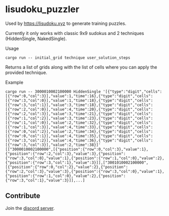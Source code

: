 # lisudoku_puzzler

Used by https://lisudoku.xyz to generate training puzzles.

Currently it only works with classic 9x9 sudokus and 2 techniques (HiddenSingle, NakedSingle).

Usage
```
cargo run -- initial_grid technique user_solution_steps
```

Returns a list of grids along with the list of cells where you can apply the provided technique.

Example
```
cargo run -- 3000010002100000 HiddenSingle '[{"type":"digit","cells":[{"row":0,"col":3}],"value":1,"time":16},{"type":"digit","cells":[{"row":3,"col":0}],"value":1,"time":18},{"type":"digit","cells":[{"row":3,"col":1}],"value":3,"time":18},{"type":"digit","cells":[{"row":2,"col":0}],"value":4,"time":20},{"type":"digit","cells":[{"row":2,"col":3}],"value":3,"time":21},{"type":"digit","cells":[{"row":1,"col":2}],"value":3,"time":23},{"type":"digit","cells":[{"row":1,"col":0}],"value":2,"time":32},{"type":"digit","cells":[{"row":1,"col":3}],"value":4,"time":33},{"type":"digit","cells":[{"row":0,"col":2}],"value":2,"time":34},{"type":"digit","cells":[{"row":0,"col":1}],"value":4,"time":35},{"type":"digit","cells":[{"row":3,"col":2}],"value":4,"time":36},{"type":"digit","cells":[{"row":3,"col":3}],"value":2,"time":38}]'
[["3000010002100000",[{"position":{"row":0,"col":3},"value":1},{"position":{"row":2,"col":3},"value":3},{"position":{"row":3,"col":0},"value":1},{"position":{"row":1,"col":0},"value":2},{"position":{"row":3,"col":1},"value":3}]],["3001010002100000",[{"position":{"row":0,"col":2},"value":2},{"position":{"row":2,"col":3},"value":3},{"position":{"row":3,"col":0},"value":1},{"position":{"row":1,"col":0},"value":2},{"position":{"row":3,"col":1},"value":3}]],...]
```

## Contribute

Join the [discord server](https://discord.gg/SGV8TQVSeT).
